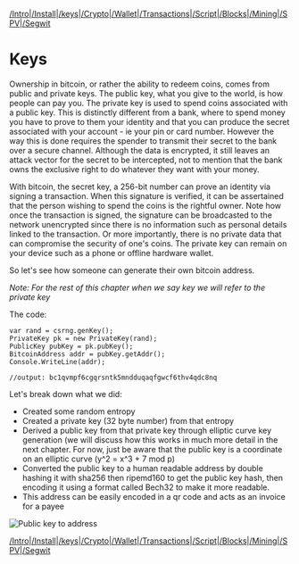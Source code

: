 [/Intro](/index.md)|[/Install](/install.md)|[/keys](/keys.md)|[/Crypto](ecc.md)|[/Wallet](wallet.md)|[/Transactions](transactions.md)|[/Script](script.md)|[/Blocks](blocks.md)|[/Mining](/mining.md)|[/SPV](spv.md)|[/Segwit](segwit.md)

# Keys


Ownership in bitcoin, or rather the ability to redeem coins, comes from public and private keys. The public key, what you give to the world, is how people can pay you. The private key is used to spend coins associated with a public key. This is distinctly different from a bank, where to spend money you have to prove to them your identity and that you can produce the secret associated with your account - ie your pin or card number. However the way this is done requires the spender to transmit their secret to the bank over a secure channel. Although the data is encrypted, it still leaves an attack vector for the secret to be intercepted, not to mention that the bank owns the exclusive right to do whatever they want with your money.

With bitcoin, the secret key, a 256-bit number can prove an identity via signing a transaction. When this signature is verified, it can be assertained that the person wishing to spend the coins is the rightful owner. Note how once the transaction is signed, the signature can be broadcasted to the network unencrypted since there is no information such as personal details linked to the transaction. Or more importantly, there is no private data that can compromise the security of one's coins. The private key can remain on your device such as a phone or offline hardware wallet.

So let's see how someone can generate their own bitcoin address.

*Note: For the rest of this chapter when we say key we will refer to the private key*

The code:
```
var rand = csrng.genKey();
PrivateKey pk = new PrivateKey(rand);
PublicKey pubKey = pk.pubKey();
BitcoinAddress addr = pubKey.getAddr();
Console.WriteLine(addr);

//output: bc1qvmpf6cgqrsntk5mndduqaqfgwcf6thv4qdc8nq
```

Let's break down what we did:
- Created some random entropy
- Created a private key (32 byte number) from that entropy
- Derived a public key from that private key through elliptic curve key generation (we will discuss how this works in much more detail in the next chapter. For now, just be aware that the public key is a coordinate on an elliptic curve (y^2 = x^3 + 7 mod p)
- Converted the public key to a human readable address by double hashing it with sha256 then ripemd160 to get the public key hash, then encoding it using a format called Bech32 to make it more readable.
- This address can be easily encoded in a qr code and acts as an invoice for a payee

![Public key to address](/assets/pubkeytoaddress.png)

[/Intro](/index.md)|[/Install](/install.md)|[/keys](/keys.md)|[/Crypto](ecc.md)|[/Wallet](wallet.md)|[/Transactions](transactions.md)|[/Script](script.md)|[/Blocks](blocks.md)|[/Mining](/mining.md)|[/SPV](spv.md)|[/Segwit](segwit.md)
